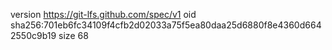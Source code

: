 version https://git-lfs.github.com/spec/v1
oid sha256:701eb6fc34109f4cfb2d02033a75f5ea80daa25d6880f8e4360d6642550c9b19
size 68
